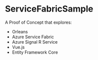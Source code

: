 # ServiceFabricSample

A Proof of Concept that explores:
* Orleans
* Azure Service Fabric
* Azure Signal R Service
* Vue.js 
* Entity Framework Core
